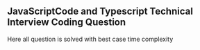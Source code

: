 ## JavaScriptCode and Typescript Technical Interview Coding Question
Here all question is solved with best case time complexity
